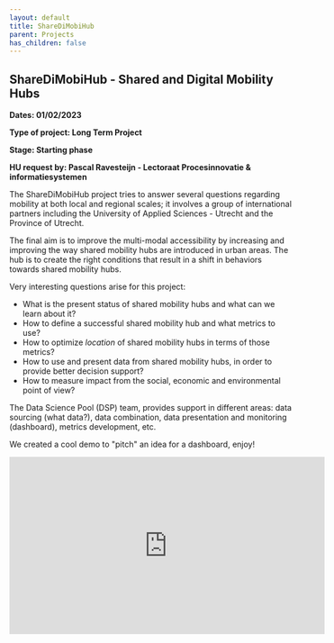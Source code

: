 ```yaml
---
layout: default
title: ShareDiMobiHub 
parent: Projects
has_children: false
---
```


## ShareDiMobiHub - Shared and Digital Mobility Hubs


**Dates: 01/02/2023**

**Type of project: Long Term Project**

**Stage: Starting phase**

**HU request by: Pascal Ravesteijn - Lectoraat Procesinnovatie & informatiesystemen**

The ShareDiMobiHub project tries to answer several questions regarding mobility at both local and regional scales; it involves a group of international partners including the University of Applied Sciences - Utrecht and the Province of Utrecht.

The final aim is to improve the multi-modal accessibility by increasing and improving the way shared mobility hubs are introduced in urban areas. The hub is to create the right conditions that result in a shift in behaviors towards shared mobility hubs.

Very interesting questions arise for this project:
- What is the present status of shared mobility hubs and what can we learn about it?
- How to define a successful shared mobility hub and what metrics to use?
- How to optimize *location* of shared mobility hubs in terms of those metrics?
- How to use and present data from shared mobility hubs, in order to provide better decision support?
- How to measure impact from the social, economic and environmental point of view?

The Data Science Pool (DSP) team, provides support in different areas: data sourcing (what data?), data combination, data presentation and monitoring (dashboard), metrics development, etc.

We created a cool demo to "pitch" an idea for a dashboard, enjoy!

<iframe width="560" height="315" src="https://www.youtube.com/embed/SmA-44_ZRXM" title="YouTube video player" frameborder="0" allow="accelerometer; autoplay; clipboard-write; encrypted-media; gyroscope; picture-in-picture; web-share" allowfullscreen></iframe>


